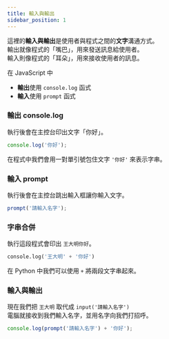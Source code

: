 ```yaml
---
title: 輸入與輸出
sidebar_position: 1
---
```


這裡的**輸入與輸出**是使用者與程式之間的**文字**溝通方式。  
輸出就像程式的「嘴巴」，用來發送訊息給使用者。  
輸入則像程式的「耳朵」，用來接收使用者的訊息。

在 JavaScript 中
- **輸出**使用 `console.log` 函式
- **輸入**使用 `prompt` 函式

### 輸出 console.log

執行後會在主控台印出文字「你好」。

```javascript
console.log('你好');
```

在程式中我們會用一對單引號包住文字 `'你好'` 來表示字串。

### 輸入 prompt

執行後會在主控台跳出輸入框讓你輸入文字。 

```javascript
prompt('請輸入名字');
```

### 字串合併

執行這段程式會印出 `王大明你好`。

```python
console.log('王大明' + '你好')
```

在 Python 中我們可以使用 `+` 將兩段文字串起來。

### 輸入與輸出

現在我們把 `王大明` 取代成 `input('請輸入名字')`  
電腦就接收到我們輸入名字，並用名字向我們打招呼。

```javascript
console.log(prompt('請輸入名字') + '你好');
```